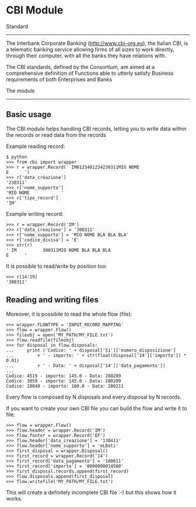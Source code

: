 CBI Module
==========

Standard
________

The Interbank Corporate Banking (<http://www.cbi-org.eu>), the Italian CBI, is
a telematic banking service allowing firms of all sizes to work directly,
through their computer, with all the banks they have relations with.

The CBI standards, defined by the Consortium, are aimed at a comprehensive
definition of Functions able to utterly satisfy Business requirements of both
Enterprises and Banks

The module
__________

Basic usage
-----------

The CBI module helps handling CBI records, letting you to write data within the
records or read data from the records

Example reading record:

```
$ python
>>> from cbi import wrapper
>>> r = wrapper.Record(' IM0123401234230311MIO NOME                                                                                      E      ')
>>> r['data_creazione']
'230311'
>>> r['nome_supporto']
'MIO NOME            '
>>> r['tipo_record']
'IM'
```

Example writing record:

```
>>> r = wrapper.Record('IM')
>>> r['data_creazione'] = '300311'
>>> r['nome_supporto'] = 'MIO NOME BLA BLA BLA'
>>> r['codice_divisa'] = 'E'
>>> str(r)
' IM          300311MIO NOME BLA BLA BLA                                                                          E      '
```

It is possible to read/write by position too:

```
>>> r[14:19]
'300311'
```

Reading and writing files
-------------------------

Moreover, it is possibile to read the whole flow (file):

```
>>> wrapper.FLOWTYPE = 'INPUT_RECORD_MAPPING'
>>> flow = wrapper.Flow()
>>> fileobj = open('MY_PATH/MY_FILE.txt')
>>> flow.readfile(fileobj)
>>> for disposal in flow.disposals:
...     print ('Codice: ' + disposal['51']['numero_disposizione']
...         + ' - importo: ' + str(float(disposal['14']['importo']) * 0.01)
...         + ' - Data: ' + disposal['14']['data_pagamento'])
... 
Codice: 4519 - importo: 145.0 - Data: 280209
Codice: 3059 - importo: 145.0 - Data: 280209
Codice: 18048 - importo: 160.0 - Data: 280211
```

Every flow is composed by N disposals and every disposal by N records.

If you want to create your own CBI file you can build the flow and write it to
file:

```
>>> flow = wrapper.Flow()
>>> flow.header = wrapper.Record('IM')
>>> flow.footer = wrapper.Record('EF')
>>> flow.header['data_creazione'] = '130411'
>>> flow.header['nome_supporto'] = 'eLBati'
>>> first_disposal = wrapper.Disposal()
>>> first_record = wrapper.Record('14')
>>> first_record['data_pagamento'] = '180611'
>>> first_record['importo'] = '0000000014500'
>>> first_disposal.records.append(first_record)
>>> flow.disposals.append(first_disposal)
>>> flow.writefile('MY_PATH/MY_FILE.txt')
```

This will create a definitely incomplete CBI file :-) but this shows how it
works.
